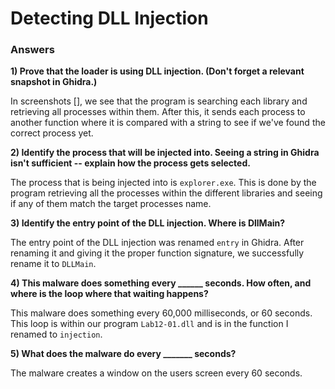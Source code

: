 # Detecting DLL Injection

### Answers

**1) Prove that the loader is using DLL injection. (Don't forget a relevant snapshot in Ghidra.)**

In screenshots [], we see that the program is searching each library and retrieving all processes within them. After this, it sends each process to another function where it is compared with a string to see if we've found the correct process yet.

**2) Identify the process that will be injected into. Seeing a string in Ghidra isn't sufficient -- explain how the process gets selected.**

The process that is being injected into is `explorer.exe`. This is done by the program retrieving all the processes within the different libraries and seeing if any of them match the target processes name.

**3) Identify the entry point of the DLL injection. Where is DllMain?**

The entry point of the DLL injection was renamed `entry` in Ghidra. After renaming it and giving it the proper function signature, we successfully rename it to `DLLMain`.

**4) This malware does something every ______ seconds. How often, and where is the loop where that waiting happens?**

This malware does something every 60,000 milliseconds, or 60 seconds. This loop is within our program `Lab12-01.dll` and is in the function I renamed to `injection`.

**5) What does the malware do every _______ seconds?**

The malware creates a window on the users screen every 60 seconds.
